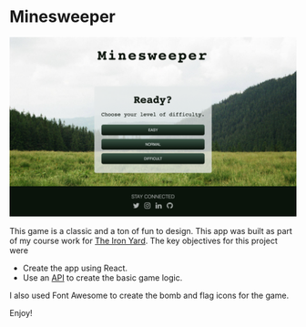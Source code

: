 # Minesweeper

![](./src/images/minesweeper.png)

This game is a classic and a ton of fun to design. This app was built as part of my course work for [The Iron Yard](https://www.theironyard.com/). The key objectives for this project were

- Create the app using React.
- Use an [API](http://minesweeper-api.herokuapp.com/) to create the basic game logic.

I also used Font Awesome to create the bomb and flag icons for the game.

Enjoy!
